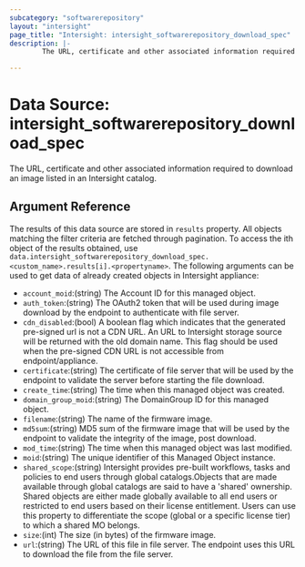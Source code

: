 ```yaml
---
subcategory: "softwarerepository"
layout: "intersight"
page_title: "Intersight: intersight_softwarerepository_download_spec"
description: |-
        The URL, certificate and other associated information required to download an image listed in an Intersight catalog.

---
```


# Data Source: intersight_softwarerepository_download_spec
The URL, certificate and other associated information required to download an image listed in an Intersight catalog.
## Argument Reference
The results of this data source are stored in `results` property.
All objects matching the filter criteria are fetched through pagination.
To access the ith object of the results obtained, use `data.intersight_softwarerepository_download_spec.<custom_name>.results[i].<propertyname>`.
The following arguments can be used to get data of already created objects in Intersight appliance:
* `account_moid`:(string) The Account ID for this managed object. 
* `auth_token`:(string) The OAuth2 token that will be used during image download by the endpoint to authenticate with file server. 
* `cdn_disabled`:(bool) A boolean flag which indicates that the generated pre-signed url is not a CDN URL. An URL to Intersight storage source will be returned with the old domain name. This flag should be used when the  pre-signed CDN URL is not accessible from endpoint/appliance. 
* `certificate`:(string) The certificate of file server that will be used by the endpoint to validate the server before starting the file download. 
* `create_time`:(string) The time when this managed object was created. 
* `domain_group_moid`:(string) The DomainGroup ID for this managed object. 
* `filename`:(string) The name of the firmware image. 
* `md5sum`:(string) MD5 sum of the firmware image that will be used by the endpoint to validate the integrity of the image, post download. 
* `mod_time`:(string) The time when this managed object was last modified. 
* `moid`:(string) The unique identifier of this Managed Object instance. 
* `shared_scope`:(string) Intersight provides pre-built workflows, tasks and policies to end users through global catalogs.Objects that are made available through global catalogs are said to have a 'shared' ownership. Shared objects are either made globally available to all end users or restricted to end users based on their license entitlement. Users can use this property to differentiate the scope (global or a specific license tier) to which a shared MO belongs. 
* `size`:(int) The size (in bytes) of the firmware image. 
* `url`:(string) The URL of this file in file server. The endpoint uses this URL to download the file from the file server. 
 
